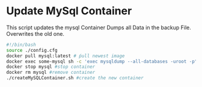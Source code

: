 # Update MySql Container
This script updates the mysql Container
Dumps all Data in the backup File. Overwrites the old one.
```` bash
#!/bin/bash
source ./config.cfg
docker pull mysql:latest # ṕull newest image
docker exec some-mysql sh -c 'exec mysqldump --all-databases -uroot -p"$sql_root_password"' > /var/data/mysql/backup/all-databases.sql
docker stop mysql #stop container
docker rm mysql #remove container
./createMySQLContainer.sh #create the new container
````
